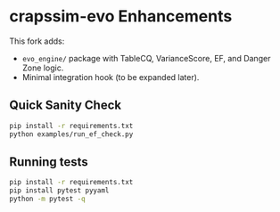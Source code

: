 # crapssim-evo Enhancements

This fork adds:
- `evo_engine/` package with TableCQ, VarianceScore, EF, and Danger Zone logic.
- Minimal integration hook (to be expanded later).

## Quick Sanity Check
```bash
pip install -r requirements.txt
python examples/run_ef_check.py
```


## Running tests

```bash
pip install -r requirements.txt
pip install pytest pyyaml
python -m pytest -q
```
